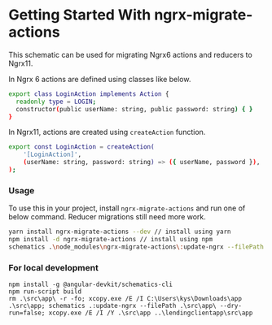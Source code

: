 # Getting Started With ngrx-migrate-actions

This schematic can be used for migrating Ngrx6 actions and reducers to Ngrx11.

In Ngrx 6 actions are defined using classes like below.
```bash
export class LoginAction implements Action {
  readonly type = LOGIN;
  constructor(public userName: string, public password: string) { }
}
```

In Ngrx11, actions are created using `createAction` function.
```bash
export const LoginAction = createAction(
    '[LoginAction]',
    (userName: string, password: string) => ({ userName, password }),
);
```

### Usage

To use this in your project, install `ngrx-migrate-actions` and run one of below command. Reducer migrations still need more work.

```bash
yarn install ngrx-migrate-actions --dev // install using yarn
npm install -d ngrx-migrate-actions // install using npm
schematics .\node_modules\ngrx-migrate-actions\:update-ngrx --filePath <root folder>
```

### For local development

```
npm install -g @angular-devkit/schematics-cli
npm run-script build
rm .\src\app\ -r -fo; xcopy.exe /E /I C:\Users\kys\Downloads\app .\src\app; schematics .:update-ngrx --filePath .\src\app\ --dry-run=false; xcopy.exe /E /I /Y .\src\app ..\lendingclientapp\src\app
```